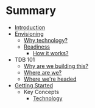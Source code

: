 # Summary

* [Introduction](README.md)
* [Envisioning](envisioning.md)
   * [Why technology?](methodology.md)
   * [Readiness](readiness/readiness.md)
       * [How it works?](readiness/how_it_works.md)
* TDB 101
   * [Why are we building this?](why_are_we_building_this.md)
   * [Where are we?](where_are_we.md)
   * [Where we're headed](where_were_headed.md)
* [Getting Started](getting_started.md)
   * Key Concepts
       * [Technology](gettingstarted/technology.md)


